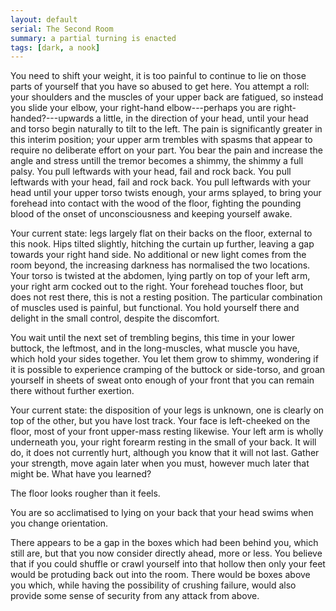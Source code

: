 ```yaml
---
layout: default
serial: The Second Room
summary: a partial turning is enacted
tags: [dark, a nook]
---
```


You need to shift your weight, it is too painful to continue to lie on those parts of yourself that you have so abused to get here.  You attempt a roll: your shoulders and the muscles of your upper back are fatigued, so instead you slide your elbow, your right-hand elbow---perhaps you are right-handed?---upwards a little, in the direction of your head, until your head and torso begin naturally to tilt to the left.  The pain is significantly greater in this interim position; your upper arm trembles with spasms that appear to require no deliberate effort on your part.  You bear the pain and increase the angle and stress untill the tremor becomes a shimmy, the shimmy a full palsy.  You pull leftwards with your head, fail and rock back.  You pull leftwards with your head, fail and rock back.  You pull leftwards with your head until your upper torso twists enough, your arms splayed, to bring your forehead into contact with the wood of the floor, fighting the pounding blood of the onset of unconsciousness and keeping yourself awake.

Your current state: legs largely flat on their backs on the floor, external to this nook.  Hips tilted slightly, hitching the curtain up further, leaving a gap towards your right hand side.  No additional or new light comes from the room beyond, the increasing darkness has normalised the two locations.  Your torso is twisted at the abdomen, lying partly on top of your left arm, your right arm cocked out to the right.  Your forehead touches floor, but does not rest there, this is not a resting position.  The particular combination of muscles used is painful, but functional.  You hold yourself there and delight in the small control, despite the discomfort.

You wait until the next set of trembling begins, this time in your lower buttock, the leftmost, and in the long-muscles, what muscle you have, which hold your sides together.  You let them grow to shimmy, wondering if it is possible to experience cramping of the buttock or side-torso, and groan yourself in sheets of sweat onto enough of your front that you can remain there without further exertion.

Your current state: the disposition of your legs is unknown, one is clearly on top of the other, but you have lost track.  Your face is left-cheeked on the floor, most of your front upper-mass resting likewise. Your left arm is wholly underneath you, your right forearm resting in the small of your back.  It will do, it does not currently hurt, although you know that it will not last.  Gather your strength, move again later when you must, however much later that might be.  What have you learned?

The floor looks rougher than it feels.

You are so acclimatised to lying on your back that your head swims when you change orientation.

There appears to be a gap in the boxes which had been behind you, which still are, but that you now consider directly ahead, more or less.  You believe that if you could shuffle or crawl yourself into that hollow then only your feet would be protuding back out into the room.  There would be boxes above you which, while having the possibility of crushing failure, would also provide some sense of security from any attack from above.
